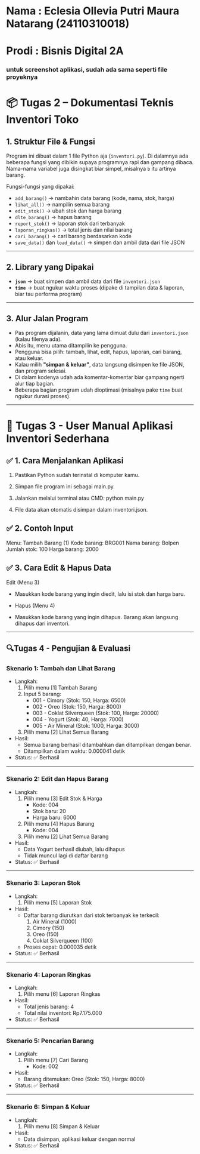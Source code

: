 # Nama : Eclesia Ollevia Putri Maura Natarang (24110310018)
# Prodi : Bisnis Digital 2A
### untuk screenshot aplikasi, sudah ada sama seperti file proyeknya
# 📦 Tugas 2 – Dokumentasi Teknis Inventori Toko

## 1. Struktur File & Fungsi

Program ini dibuat dalam 1 file Python aja (`inventori.py`). Di dalamnya ada beberapa fungsi yang dibikin supaya programnya rapi dan gampang dibaca. Nama-nama variabel juga disingkat biar simpel, misalnya `b` itu artinya barang.

Fungsi-fungsi yang dipakai:
- `add_barang()` → nambahin data barang (kode, nama, stok, harga)
- `lihat_all()` → nampilin semua barang
- `edit_stok()` → ubah stok dan harga barang
- `dlte_barang()` → hapus barang
- `report_stok()` → laporan stok dari terbanyak
- `laporan_ringkas()` → total jenis dan nilai barang
- `cari_barang()` → cari barang berdasarkan kode
- `save_data()` dan `load_data()` → simpen dan ambil data dari file JSON

---

## 2. Library yang Dipakai

- **`json`** → buat simpen dan ambil data dari file `inventori.json`
- **`time`** → buat ngukur waktu proses (dipake di tampilan data & laporan, biar tau performa program)

---

## 3. Alur Jalan Program

- Pas program dijalanin, data yang lama dimuat dulu dari `inventori.json` (kalau filenya ada).
- Abis itu, menu utama ditampilin ke pengguna.
- Pengguna bisa pilih: tambah, lihat, edit, hapus, laporan, cari barang, atau keluar.
- Kalau milih **"simpan & keluar"**, data langsung disimpen ke file JSON, dan program selesai.
- Di dalam kodenya udah ada komentar-komentar biar gampang ngerti alur tiap bagian.
- Beberapa bagian program udah dioptimasi (misalnya pake `time` buat ngukur durasi proses).

---

# 📘 Tugas 3 - User Manual Aplikasi Inventori Sederhana

## ✅ 1. Cara Menjalankan Aplikasi
1. Pastikan Python sudah terinstal di komputer kamu.

2. Simpan file program ini sebagai main.py.

3. Jalankan melalui terminal atau CMD:
   python main.py
   
4. File data akan otomatis disimpan dalam inventori.json.

## ✅ 2. Contoh Input
Menu: Tambah Barang (1)
Kode barang: BRG001
Nama barang: Bolpen
Jumlah stok: 100
Harga barang: 2000

## ✅ 3. Cara Edit & Hapus Data
Edit (Menu 3)

- Masukkan kode barang yang ingin diedit, lalu isi stok dan harga baru.

- Hapus (Menu 4)

- Masukkan kode barang yang ingin dihapus. Barang akan langsung dihapus dari inventori.

---

## 🔍Tugas 4 - Pengujian & Evaluasi

### Skenario 1: Tambah dan Lihat Barang
- Langkah:
  1. Pilih menu [1] Tambah Barang
  2. Input 5 barang:
     - 001 - Cimory (Stok: 150, Harga: 6500)
     - 002 - Oreo (Stok: 150, Harga: 8000)
     - 003 - Coklat Silverqueen (Stok: 100, Harga: 20000)
     - 004 - Yogurt (Stok: 40, Harga: 7000)
     - 005 - Air Mineral (Stok: 1000, Harga: 3000)
  3. Pilih menu [2] Lihat Semua Barang
- Hasil:
  - Semua barang berhasil ditambahkan dan ditampilkan dengan benar.
  - Ditampilkan dalam waktu: 0.000041 detik
- Status: ✅ Berhasil

---

### Skenario 2: Edit dan Hapus Barang
- Langkah:
  1. Pilih menu [3] Edit Stok & Harga
     - Kode: 004
     - Stok baru: 20
     - Harga baru: 6000
  2. Pilih menu [4] Hapus Barang
     - Kode: 004
  3. Pilih menu [2] Lihat Semua Barang
- Hasil:
  - Data Yogurt berhasil diubah, lalu dihapus
  - Tidak muncul lagi di daftar barang
- Status: ✅ Berhasil

---

### Skenario 3: Laporan Stok
- Langkah:
  1. Pilih menu [5] Laporan Stok
- Hasil:
  - Daftar barang diurutkan dari stok terbanyak ke terkecil:
    1. Air Mineral (1000)
    2. Cimory (150)
    3. Oreo (150)
    4. Coklat Silverqueen (100)
  - Proses cepat: 0.000035 detik
- Status: ✅ Berhasil

---

### Skenario 4: Laporan Ringkas
- Langkah:
  1. Pilih menu [6] Laporan Ringkas
- Hasil:
  - Total jenis barang: 4
  - Total nilai inventori: Rp7.175.000
- Status: ✅ Berhasil

---

### Skenario 5: Pencarian Barang
- Langkah:
  1. Pilih menu [7] Cari Barang
     - Kode: 002
- Hasil:
  - Barang ditemukan: Oreo (Stok: 150, Harga: 8000)
- Status: ✅ Berhasil

---

### Skenario 6: Simpan & Keluar
- Langkah:
  1. Pilih menu [8] Simpan & Keluar
- Hasil:
  - Data disimpan, aplikasi keluar dengan normal
- Status: ✅ Berhasil

